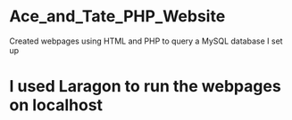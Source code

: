 # Ace_and_Tate_PHP_Website
Created webpages using HTML and PHP to query a MySQL database I set up
# I used Laragon to run the webpages on localhost
